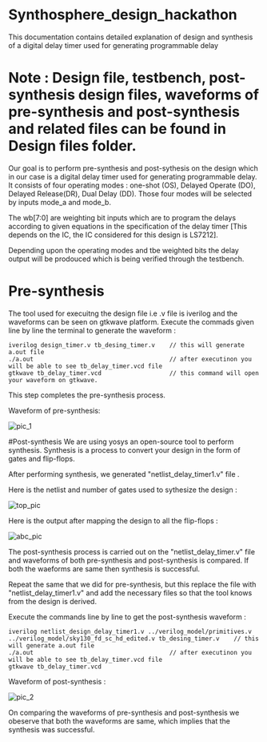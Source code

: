# Synthosphere_design_hackathon
This documentation contains detailed explanation of design and synthesis of a digital delay timer used for generating programmable delay

# Note : Design file, testbench, post-synthesis design files, waveforms of pre-synthesis and post-synthesis and related files can be found in Design files folder.

Our goal is to perform pre-synthesis and post-sythesis on the design which in our case is a digital delay timer used for generating programmable delay. It consists of four operating modes : one-shot (OS), Delayed Operate (DO), Delayed Release(DR), Dual Delay (DD). Those four modes will be selected by inputs mode_a and mode_b.

The wb[7:0] are weighting bit inputs which are to program the delays according to given equations in the specification of the delay timer [This depends on the IC, the IC considered for this design is LS7212]. 

Depending upon the operating modes and tbe weighted bits the delay output will be prodouced which is being verified through the testbench. 

# Pre-synthesis

The tool used for execuitng the design file i.e .v file is iverilog and the waveforms can be seen on gtkwave platform.
Execute the commads given line by line the terminal to generate the waveform :
```
iverilog design_timer.v tb_desing_timer.v    // this will generate a.out file 
./a.out                                      // after executinon you will be able to see tb_delay_timer.vcd file
gtkwave tb_delay_timer.vcd                   // this command will open your waveform on gtkwave.
```
This step completes the pre-synthesis process.

Waveform of pre-synthesis:

![pic_1](https://github.com/rahulrathod10/Synthosphere_design_hackathon/assets/143223452/b4d13bab-62f2-42f2-be7e-950952c98b6d)

#Post-synthesis 
We are using yosys an open-source tool to perform synthesis. Synthesis is a process to convert your design in the form of gates and flip-flops.

After performing synthesis, we generated "netlist_delay_timer1.v" file .

Here is the netlist and number of gates used to sythesize the design :

![top_pic](https://github.com/rahulrathod10/Synthosphere_design_hackathon/assets/143223452/fb081649-8c59-49ba-81c2-1da3e0e413d7)

Here is the output after mapping the design to all the flip-flops :

![abc_pic](https://github.com/rahulrathod10/Synthosphere_design_hackathon/assets/143223452/05763d90-5b97-4c79-820a-5eac85130690)

The post-synthesis process is carried out on the "netlist_delay_timer.v" file and waveforms of both pre-synthesis and post-synthesis is compared. If both the waeforms are same then synthesis is successful.

Repeat the same that we did for pre-synthesis, but this replace the file with "netlist_delay_timer1.v" and add the necessary files so that the tool knows from the design is derived. 

Execute the commands line by line to get the post-synthesis waveform :
```
iverilog netlist_design_delay_timer1.v ../verilog_model/primitives.v ../verilog_model/sky130_fd_sc_hd_edited.v tb_desing_timer.v    // this will generate a.out file 
./a.out                                      // after executinon you will be able to see tb_delay_timer.vcd file
gtkwave tb_delay_timer.vcd
```

Waveform of post-synthesis :

![pic_2](https://github.com/rahulrathod10/Synthosphere_design_hackathon/assets/143223452/d759d98d-8fea-4fd9-b9b6-99138c708043)

On comparing the waveforms of pre-synthesis and post-synthesis we obeserve that both the waveforms are same, which implies that the synthesis was successful.





